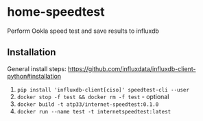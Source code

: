 # home-speedtest
Perform Ookla speed test and save results to influxdb

## Installation
General install steps: https://github.com/influxdata/influxdb-client-python#installation

1. `pip install 'influxdb-client[ciso]' speedtest-cli --user`
2. `docker stop -f test && docker rm -f test` - optional
3. `docker build -t atp33/internet-speedtest:0.1.0`
4. `docker run --name test -t internetspeedtest:latest`



